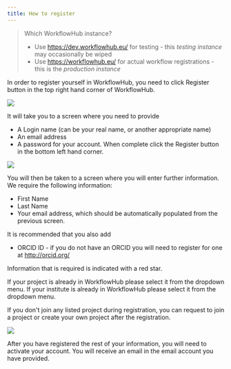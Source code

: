 ```yaml
---
title: How to register
---
```


> Which WorkflowHub instance?
> * Use <https://dev.workflowhub.eu/> for testing - this _testing instance_ may occasionally be wiped
> * Use <https://workflowhub.eu/> for actual workflow registrations - this is the _production instance_

In order to register yourself in WorkflowHub, you need to click Register button in the top right hand corner of WorkflowHub.

![](/images/register-1.PNG)

It will take you to a screen where you need to provide

* A Login name (can be your real name, or another appropriate name)
* An email address
* A password for your account. When complete click the Register button in the bottom left hand corner.

![](/images/register-2.PNG)

You will then be taken to a screen where you will enter further information. We require the following information:

* First Name
* Last Name
* Your email address, which should be automatically populated from the previous screen.

It is recommended that you also add

* ORCID ID - if you do not have an ORCID you will need to register for one at <http://orcid.org/>

Information that is required is indicated with a red star.

If your project is already in WorkflowHub please select it from the dropdown menu. If your institute is already in WorkflowHub please select it from the dropdown menu.

If you don't join any listed project during registration, you can request to join a project or create your own project after the registration.  

![](/images/register-3.PNG)

After you have registered the rest of your information, you will need to activate your account. You will receive an email in the email account you have provided.
